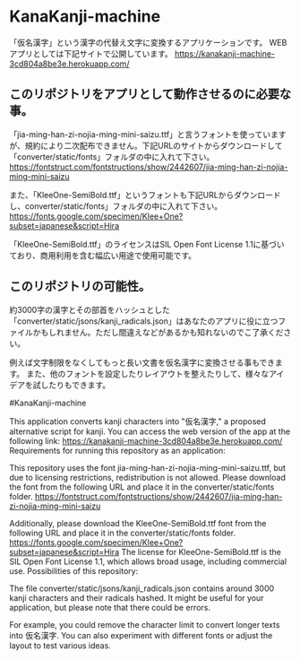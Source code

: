 # KanaKanji-machine
「仮名漢字」という漢字の代替え文字に変換するアプリケーションです。
WEBアプリとしては下記サイトで公開しています。
https://kanakanji-machine-3cd804a8be3e.herokuapp.com/

## このリポジトリをアプリとして動作させるのに必要な事。
「jia-ming-han-zi-nojia-ming-mini-saizu.ttf」と言うフォントを使っていますが、規約により二次配布できません。下記URLのサイトからダウンロードして「converter/static/fonts」フォルダの中に入れて下さい。  
https://fontstruct.com/fontstructions/show/2442607/jia-ming-han-zi-nojia-ming-mini-saizu  

また、「KleeOne-SemiBold.ttf」というフォントも下記URLからダウンロードし、converter/static/fonts」フォルダの中に入れて下さい。  　　
https://fonts.google.com/specimen/Klee+One?subset=japanese&script=Hira    

「KleeOne-SemiBold.ttf」のライセンスはSIL Open Font License 1.1に基づいており、商用利用を含む幅広い用途で使用可能です。  

## このリポジトリの可能性。
約3000字の漢字とその部首をハッシュとした「converter/static/jsons/kanji_radicals.json」はあなたのアプリに役に立つファイルかもしれません。ただし間違えなどがあるかも知れないのでこ了承ください。

例えば文字制限をなくしてもっと長い文書を仮名漢字に変換させる事もできます。
また、他のフォントを設定したりレイアウトを整えたりして、様々なアイデアを試したりもできます。

#KanaKanji-machine

This application converts kanji characters into "仮名漢字," a proposed alternative script for kanji.
You can access the web version of the app at the following link:
https://kanakanji-machine-3cd804a8be3e.herokuapp.com/
Requirements for running this repository as an application:

This repository uses the font jia-ming-han-zi-nojia-ming-mini-saizu.ttf, but due to licensing restrictions, redistribution is not allowed. Please download the font from the following URL and place it in the converter/static/fonts folder.
https://fontstruct.com/fontstructions/show/2442607/jia-ming-han-zi-nojia-ming-mini-saizu

Additionally, please download the KleeOne-SemiBold.ttf font from the following URL and place it in the converter/static/fonts folder.
https://fonts.google.com/specimen/Klee+One?subset=japanese&script=Hira
The license for KleeOne-SemiBold.ttf is the SIL Open Font License 1.1, which allows broad usage, including commercial use.
Possibilities of this repository:

The file converter/static/jsons/kanji_radicals.json contains around 3000 kanji characters and their radicals hashed. It might be useful for your application, but please note that there could be errors.

For example, you could remove the character limit to convert longer texts into 仮名漢字.
You can also experiment with different fonts or adjust the layout to test various ideas.
